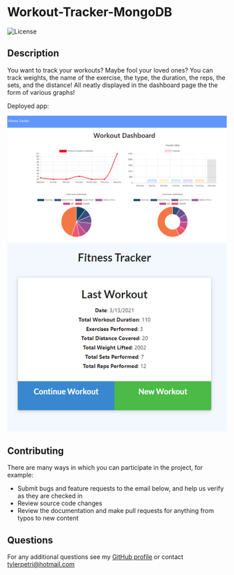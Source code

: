 # Workout-Tracker-MongoDB

![License](https://img.shields.io/badge/License-MIT-green.svg)

## Description

You want to track your workouts? Maybe fool your loved ones? You can track weights, the name of the exercise, the type, the duration, the reps, the sets, and the distance! All neatly displayed in the dashboard page the the form of various graphs!

Deployed app: 

![Dashboard](public/assets/images/Dashboard.PNG)
![LastWorkout](public/assets/images/LastWorkout.PNG)

## Contributing

There are many ways in which you can participate in the project, for example: 
* Submit bugs and feature requests to the email below, and help us verify as they are checked in 
* Review source code changes
* Review the documentation and make pull requests for anything from typos to new content

## Questions

For any additional questions see my [GitHub profile](http://github.com/tylerpetri) or contact tylerpetri@hotmail.com